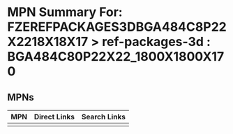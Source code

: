 



# MPN Summary For: FZEREFPACKAGES3DBGA484C8P22X2218X18X17 > ref-packages-3d : BGA484C80P22X22_1800X1800X170

## MPNs
  

|MPN|Direct Links|Search Links|
| :--- | :--- | :--- |
||||
